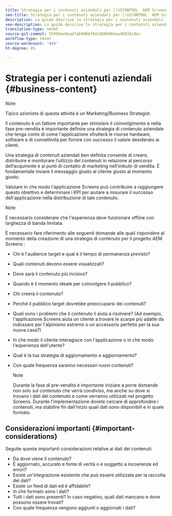 ```yaml
---
title: Strategia per i contenuti aziendali per [!UICONTROL  AEM Screens]
seo-title: Strategia per i contenuti aziendali per [!UICONTROL  AEM Screens]
description: La guida descrive la strategia per i contenuti aziendali
seo-description: La guida descrive la strategia per i contenuti aziendali
translation-type: tm+mt
source-git-commit: 55999ae9ead7ab8986f4dcb69b0bbaa46933c9ec
workflow-type: tm+mt
source-wordcount: '443'
ht-degree: 0%

---
```



# Strategia per i contenuti aziendali {#business-content}

>[!NOTE]
>
>Tipico azionista di questa attività è un Marketing/Business Strategist.

Il contenuto è un fattore importante per stimolare il coinvolgimento e nella fase pre-vendita è importante definire una strategia di contenuto aziendale che tenga conto di come l&#39;applicazione sfrutterà le risorse hardware, software e di connettività per fornire con successo il valore desiderato ai clienti.

Una strategia di contenuti aziendali ben definita consente di creare, distribuire e monitorare l’utilizzo dei contenuti in relazione al percorso dell’acquirente e ai punti di contatto di marketing nell’imbuto di vendita. È fondamentale inviare il messaggio giusto al cliente giusto al momento giusto.

Valutare in che modo l&#39;applicazione Screens può contribuire a raggiungere questo obiettivo e determinare i KPI per aiutare a misurare il successo dell&#39;applicazione nella distribuzione di tale contenuto.

>[!NOTE]
>
>È necessario considerare che l&#39;esperienza deve funzionare offline con larghezza di banda limitata.

È necessario fare riferimento alle seguenti domande alle quali rispondere al momento della creazione di una strategia di contenuto per il progetto AEM Screens :

* Chi è l&#39;audience target e qual è il tempo di permanenza previsto?
* Quali contenuti devono essere visualizzati?
* Dove sarà il contenuto più incisivo?
* Quando è il momento ideale per coinvolgere il pubblico?
* Chi creerà il contenuto?
* Perché il pubblico target dovrebbe preoccuparsi dei contenuti?
* Quali sono i problemi che il contenuto li aiuta a risolvere? (Ad esempio, l&#39;applicazione Screens aiuta un cliente a trovare le scarpe più adatte da indossare per l&#39;alpinismo estremo o un accessorio perfetto per la sua nuova casa?)
* In che modo il cliente interagisce con l&#39;applicazione o in che modo l&#39;esperienza dell&#39;utente?
* Qual è la tua strategia di aggiornamento e aggiornamento?
* Con quale frequenza saranno necessari nuovi contenuti?

   >[!NOTE]
   >
   >Durante la fase di pre-vendita è importante iniziare a porre domande non solo sul contenuto che verrà condiviso, ma anche su dove si trovano i dati del contenuto e come verranno utilizzati nel progetto Screens. Durante l&#39;implementazione dovete cercare di approfondire i contenuti, ma stabilire fin dall&#39;inizio quali dati sono disponibili e in quale formato.

## Considerazioni importanti {#important-considerations}

Seguite queste importanti considerazioni relative ai dati dei contenuti:

* Da dove viene il contenuto?
* È aggiornato, accurato e fonte di verità o è soggetto a incoerenze ed errori?
* Esiste un&#39;integrazione esistente che può essere utilizzata per la raccolta dei dati?
* Esiste un feed di dati ed è affidabile?
* In che formato sono i dati?
* Tutti i dati sono presenti? In caso negativo, quali dati mancano e dove possono essere trovati?
* Con quale frequenza vengono aggiunti o aggiornati i dati?
